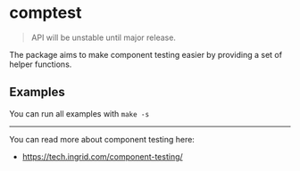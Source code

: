 # comptest

> API will be unstable until major release.

The package aims to make component testing easier by providing a set of helper functions.


## Examples

You can run all examples with `make -s`

---

You can read more about component testing here:
- https://tech.ingrid.com/component-testing/